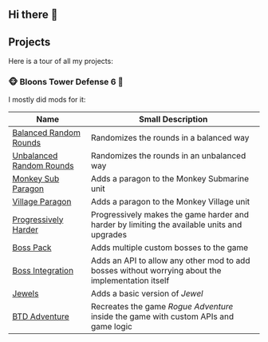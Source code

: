 ## Hi there 👋

## Projects
Here is a tour of all my projects:

### :monkey_face: Bloons Tower Defense 6 :balloon:
I mostly did mods for it:

|Name|Small Description|
|----|-----------------|
|[Balanced Random Rounds](https://github.com/WarperSan/BTD6-Mods/tree/master/Balanced%20Random%20Rounds)|Randomizes the rounds in a balanced way|
|[Unbalanced Random Rounds](https://github.com/WarperSan/BTD6-Mods/tree/master/Unbalanced%20Random%20Rounds)|Randomizes the rounds in an unbalanced way|
|[Monkey Sub Paragon](https://github.com/WarperSan/BTD6-Mods/tree/master/MonkeySub%20Paragon)|Adds a paragon to the Monkey Submarine unit|
|[Village Paragon](https://github.com/WarperSan/BTD6-Mods/tree/master/VillageParagon)|Adds a paragon to the Monkey Village unit|
|[Progressively Harder](https://github.com/WarperSan/Progressively-Harder)|Progressively makes the game harder and harder by limiting the available units and upgrades|
|[Boss Pack](https://github.com/WarperSan/BossPack)|Adds multiple custom bosses to the game|
|[Boss Integration](https://github.com/WarperSan/BossIntegration)|Adds an API to allow any other mod to add bosses without worrying about the implementation itself|
|[Jewels](https://github.com/WarperSan/Jewels-BTD6)|Adds a basic version of *Jewel*|
|[BTD Adventure](https://github.com/WarperSan/BTD-Adventure)|Recreates the game *Rogue Adventure* inside the game with custom APIs and game logic|

<!--
**WarperSan/warpersan** is a ✨ _special_ ✨ repository because its `README.md` (this file) appears on your GitHub profile.

Here are some ideas to get you started:

- 🔭 I’m currently working on ...
- 🌱 I’m currently learning ...
- 👯 I’m looking to collaborate on ...
- 🤔 I’m looking for help with ...
- 💬 Ask me about ...
- 📫 How to reach me: ...
- 😄 Pronouns: ...
- ⚡ Fun fact: ...
-->
